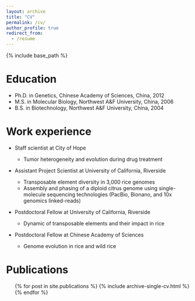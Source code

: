 ```yaml
---
layout: archive
title: "CV"
permalink: /cv/
author_profile: true
redirect_from:
  - /resume
---
```


{% include base_path %}

Education
======
* Ph.D. in Genetics, Chinese Academy of Sciences, China, 2012
* M.S. in Molecular Biology, Northwest A&F University, China, 2006
* B.S. in Biotechnology, Northwest A&F University, China, 2004

Work experience
======
* Staff scientist at City of Hope
  * Tumor heterogeneity and evolution during drug treatment

* Assistant Project Scientist at University of California, Riverside
  * Transposable element diversity in 3,000 rice genomes
  * Assembly and phasing of a diploid citrus genome using single-molecule sequencing technologies (PacBio, Bionano, and 10x genomics linked-reads)
  
* Postdoctoral Fellow at University of California, Riverside
  * Dynamic of transposable elements and their impact in rice

* Postdoctoral Fellow at Chinese Academy of Sciences
  * Genome evolution in rice and wild rice

Publications
======
  <ul>{% for post in site.publications %}
    {% include archive-single-cv.html %}
  {% endfor %}</ul>
